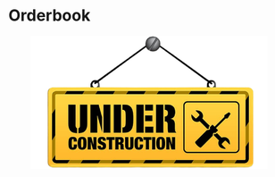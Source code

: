 # Orderbook

<figure><img src="../.gitbook/assets/architectural-engineering-home-construction-new-york-city-artframe-royalty-free-under-construction-removebg-preview.png" alt=""><figcaption></figcaption></figure>
